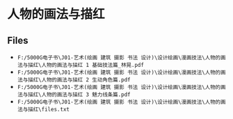 # 人物的画法与描红

## Files

- `F:/5000G电子书\J01-艺术(绘画 建筑 摄影 书法 设计)\设计绘画\漫画技法\人物的画法与描红\人物的画法与描红 1 基础技法篇_林晃.pdf`
- `F:/5000G电子书\J01-艺术(绘画 建筑 摄影 书法 设计)\设计绘画\漫画技法\人物的画法与描红\人物的画法与描红 2 生动角色篇.pdf`
- `F:/5000G电子书\J01-艺术(绘画 建筑 摄影 书法 设计)\设计绘画\漫画技法\人物的画法与描红\人物的画法与描红 3 魅力线条篇.pdf`
- `F:/5000G电子书\J01-艺术(绘画 建筑 摄影 书法 设计)\设计绘画\漫画技法\人物的画法与描红\files.txt`

